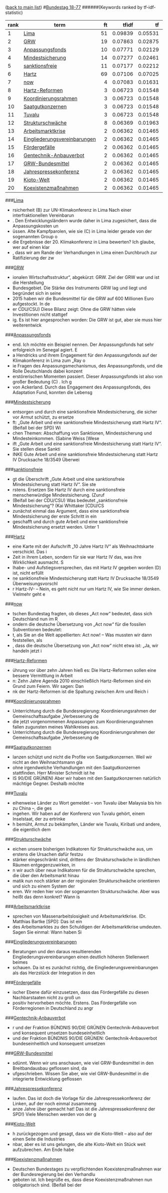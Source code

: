 ([back to main list](readme.md))
#<a href='http://dip21.bundestag.de/dip21/btp/18/18077.pdf' target='x'>Bundestag 18-77</a> 
######(Keywords ranked by tf-idf-statistic) 

rank | term | ft | tfidf | tf | idf
--- | --- | ---: | ---: | ---: | ---:
1 | [Lima](#lima) | 51 | 0.09839 | 0.05531 | 1.77886
2 | [GRW](#grw) | 19 | 0.07863 | 0.02875 | 2.73437
3 | [Anpassungsfonds](#anpassungsfonds) | 10 | 0.07771 | 0.02129 | 3.65066
4 | [Mindestsicherung](#mindestsicherung) | 14 | 0.07277 | 0.02461 | 2.95751
5 | [sanktionsfreie](#sanktionsfreie) | 11 | 0.07177 | 0.02212 | 3.24519
6 | [Hartz](#hartz) | 69 | 0.07106 | 0.07025 | 1.01160
7 | [now](#now) | 4 | 0.07083 | 0.01631 | 4.34381
8 | [Hartz-Reformen](#hartz-reformen) | 3 | 0.06723 | 0.01548 | 4.34381
9 | [Koordinierungsrahmen](#koordinierungsrahmen) | 3 | 0.06723 | 0.01548 | 4.34381
10 | [Saatgutkonzernen](#saatgutkonzernen) | 3 | 0.06723 | 0.01548 | 4.34381
11 | [Tuvalu](#tuvalu) | 3 | 0.06723 | 0.01548 | 4.34381
12 | [Strukturschwäche](#strukturschwäche) | 8 | 0.06369 | 0.01963 | 3.24519
13 | [Arbeitsmarktkrise](#arbeitsmarktkrise) | 2 | 0.06362 | 0.01465 | 4.34381
14 | [Eingliederungsvereinbarungen](#eingliederungsvereinbarungen) | 2 | 0.06362 | 0.01465 | 4.34381
15 | [Fördergefälle](#fördergefälle) | 2 | 0.06362 | 0.01465 | 4.34381
16 | [Gentechnik-Anbauverbot](#gentechnik-anbauverbot) | 2 | 0.06362 | 0.01465 | 4.34381
17 | [GRW-Bundesmittel](#grw-bundesmittel) | 2 | 0.06362 | 0.01465 | 4.34381
18 | [Jahrespressekonferenz](#jahrespressekonferenz) | 2 | 0.06362 | 0.01465 | 4.34381
19 | [Kioto-Welt](#kioto-welt) | 2 | 0.06362 | 0.01465 | 4.34381
20 | [Koexistenzmaßnahmen](#koexistenzmaßnahmen) | 2 | 0.06362 | 0.01465 | 4.34381 

###[Lima](#bundestag-18-77)

* rsicherheit (B) zur UN-Klimakonferenz in Lima Nach einer interfraktionellen Vereinbarun
* . Den Entwicklungsländern wurde daher in Lima zugesichert, dass die Anpassungskosten un
* üssen. Alte Kampfparolen, wie sie (C) in Lima leider gerade von der sogenannten Group o
* die Ergebnisse der 20. Klimakonferenz in Lima bewerten? Ich glaube, wer auf einen klar 
* , dass wir am Rande der Verhandlungen in Lima einen Durchbruch zur Ratifizierung der zw 

###[GRW](#bundestag-18-77)

* ionalen Wirtschaftsstruktur“, abgekürzt: GRW. Ziel der GRW war und ist die Herstellung
* Bundesgebiet. Die Stärke des Instruments GRW lag und liegt und begründet sich in seine
*  2015 haben wir die Bundesmittel für die GRW auf 600 Millionen Euro aufgestockt. In de
* er CDU/CSU) Diese Bilanz zeigt: Ohne die GRW hätten viele Investitionen nicht stattgef
* ig. Es ist hier angesprochen worden: Die GRW ist gut, aber sie muss hier weiterentwick 

###[Anpassungsfonds](#bundestag-18-77)

* end. Ich möchte ein Beispiel nennen. Der Anpassungsfonds hat sehr erfolgreich im Senegal agiert. E
* a Hendricks und ihrem Engagement für den Anpassungsfonds auf der Klimakonferenz in Lima zum „Ray o
* ie Fragen des Anpassungsmechanismus, des Anpassungsfonds, und die Rolle Deutschlands dabei konzent
* erstörerischen Momenten passiert. Dieser Anpassungsfonds ist also von großer Bedeutung (C) . Ich g
*  von Ackerland. Durch das Engagement des Anpassungsfonds, des Adaptation Fund, konnten die Lebensg 

###[Mindestsicherung](#bundestag-18-77)

*  entsorgen und durch eine sanktionsfreie Mindestsicherung, die sicher vor Armut schützt, zu ersetze
* ft: „Gute Arbeit und eine sanktionsfreie Mindestsicherung statt Hartz IV“. (Beifall bei der SPD) Wi
* chen Themen: Abschaffung von Sanktionen, Mindestsicherung und Mindesteinkommen. (Sabine Weiss [Wese
* ift „Gute Arbeit und eine sanktionsfreie Mindestsicherung statt Hartz IV“. Sie stellen diese Sankti
* INKE Gute Arbeit und eine sanktionsfreie Mindestsicherung statt Hartz IV Drucksache 18/3549 Überwei 

###[sanktionsfreie](#bundestag-18-77)

* gt die Überschrift „Gute Arbeit und eine sanktionsfreie Mindestsicherung statt Hartz IV“. Sie ste
* rstens. Ersetzen Sie Hartz IV durch eine sanktionsfreie menschenwürdige Mindestsicherung. (Zuruf 
*  (Beifall bei der CDU/CSU) Was bedeutet „sanktionsfreie Mindestsicherung“? (Kai Whittaker [CDU/CS
*  zunächst einmal das Argument, dass eine sanktionsfreie Mindestsicherung der erste Schritt in ein
* geschafft und durch gute Arbeit und eine sanktionsfreie Mindestsicherung ersetzt werden. Unter 1  

###[Hartz](#bundestag-18-77)

*  eine Karte mit der Aufschrift „10 Jahre Hartz IV“ als Weihnachtskarte verschickt. Das i
* Zeit in ihrem Leben, sondern für sie war Hartz IV das, was ihre Wirklichkeit ausmacht. S
* lhabe- und Aufstiegsversprechen, das mit Hartz IV gegeben worden (D) ist, nicht erfüllt 
* ne sanktionsfreie Mindestsicherung statt Hartz IV Drucksache 18/3549 Überweisungsvorschl
* r Hartz-IV- – Nein, es geht nicht nur um Hartz IV, wie Sie immer denken. Vielmehr geht e 

###[now](#bundestag-18-77)

* tschen Bundestag fragten, ob dieses „Act now“ bedeutet, dass sich Deutschland nun im R
* ondern die deutsche Übersetzung von „Act now“ für die fossilen Subventionen bedeutet: 
* t, als Sie an die Welt appellierten: Act now! – Was mussten wir dann feststellen, als 
* , dass die deutsche Übersetzung von „Act now“ nicht etwa ist: „Ja, wir handeln jetzt i 

###[Hartz-Reformen](#bundestag-18-77)

* ührung vor über zehn Jahren hieß es: Die Hartz-Reformen sollen eine bessere Vermittlung in Arbeit
* n: Zehn Jahre Agenda 2010 einschließlich Hartz-Reformen sind ein Grund zum Feiern. Wir sagen: Dan
* nk der Hartz-Reformen ist die Spaltung zwischen Arm und Reich i 

###[Koordinierungsrahmen](#bundestag-18-77)

* Unterrichtung durch die Bundesregierung: Koordinierungsrahmen der Gemeinschaftsaufgabe „Verbesserung de
*  die jetzt vorgenommenen Anpassungen zum Koordinierungsrahmen fallen zugunsten meines Wahlkreises aus. 
*  Unterrichtung durch die Bundesregierung Koordinierungsrahmen der Gemeinschaftsaufgabe „Verbesserung de 

###[Saatgutkonzernen](#bundestag-18-77)

* lanzen schützt und nicht die Profite von Saatgutkonzernen. Weil wir nicht an den Weihnachtsmann gla
*  ohne irgendwelche Verhandlungen mit den Saatgutkonzernen stattfinden. Herr Minister Schmidt ist he
* IS 90/DIE GRÜNEN) Aber wir haben mit den Saatgutkonzernen natürlich mächtige Gegner. Deshalb möchte 

###[Tuvalu](#bundestag-18-77)

* eihenweise Länder zu Wort gemeldet – von Tuvalu über Malaysia bis hin zu China –, die ges
* ingehen. Wir haben auf der Konferenz von Tuvalu gehört, einem Inselstaat, der zu ertrinke
* h bemüht, Armut zu bekämpfen, Länder wie Tuvalu, Kiribati und andere, die eigentlich dem  

###[Strukturschwäche](#bundestag-18-77)

* eichen unsere bisherigen Indikatoren für Strukturschwäche aus, um erstens die Ursachen dafür festzu
* stärker eingeschränkt sind, drittens der Strukturschwäche in ländlichen Räumen entgegenzuwirken, in
* n wir auch über neue Indikatoren für die Strukturschwäche sprechen, die über den Arbeitsmarkt hinau
* matik nun noch stärker an der regionalen Strukturschwäche orientieren und sich zu einem System der 
* eren. Wir reden hier von der sogenannten Strukturschwäche. Aber was heißt das denn konkret? Wann is 

###[Arbeitsmarktkrise](#bundestag-18-77)

*  sprechen von Massenarbeitslosigkeit und Arbeitsmarktkrise. (Dr. Matthias Bartke [SPD]: Das ist ein 
* des Arbeitsmarktes zu den Schuldigen der Arbeitsmarktkrise umdeuten. Sagen Sie einmal: Wann haben Si 

###[Eingliederungsvereinbarungen](#bundestag-18-77)

* Beratungen und den daraus resultierenden Eingliederungsvereinbarungen einen deutlich höheren Stellenwert beimes
* schauen. Da ist es zunächst richtig, die Eingliederungsvereinbarungen als das Herzstück der Integration in den  

###[Fördergefälle](#bundestag-18-77)

* ischer Ebene dafür einzusetzen, dass das Fördergefälle zu diesen Nachbarstaaten nicht zu groß un
* positiv hervorheben möchte. Erstens. Das Fördergefälle von Förderregionen in Deutschland zu angr 

###[Gentechnik-Anbauverbot](#bundestag-18-77)

* r und der Fraktion BÜNDNIS 90/DIE GRÜNEN Gentechnik-Anbauverbot und konsequent umsetzen bundeseinheitlich
*  und der Fraktion BÜNDNIS 90/DIE GRÜNEN: Gentechnik-Anbauverbot bundeseinheitlich und konsequent umsetzen 

###[GRW-Bundesmittel](#bundestag-18-77)

* sdünnt. Wenn wir uns anschauen, wie viel GRW-Bundesmittel in den Breitbandausbau geflossen sind, da
* ufgeschrieben. Wissen Sie aber, wie viel GRW-Bundesmittel in die integrierte Entwicklung geflossen  

###[Jahrespressekonferenz](#bundestag-18-77)

* laufen. Das ist doch die Vorlage für die Jahrespressekonferenz der Linken, auf der noch einmal zusammeng
* anze Jahre über gemacht hat! Das ist die Jahrespressekonferenz der SPD!) Viele Menschen werden von der g 

###[Kioto-Welt](#bundestag-18-77)

* h zurückgezogen und gesagt, dass wir die Kioto-Welt – also auf der einen Seite die Industries
* nbar, aber es ist uns gelungen, die alte Kioto-Welt ein Stück weit aufzubrechen. Am Ende habe 

###[Koexistenzmaßnahmen](#bundestag-18-77)

* Deutschen Bundestages zu verpflichtenden Koexistenzmaßnahmen war der Bundesregierung bei den Verhandlu
*  geboten ist. Ich begrüße es, dass diese Koexistenzmaßnahmen nun obligatorisch sind. (Beifall bei der  

